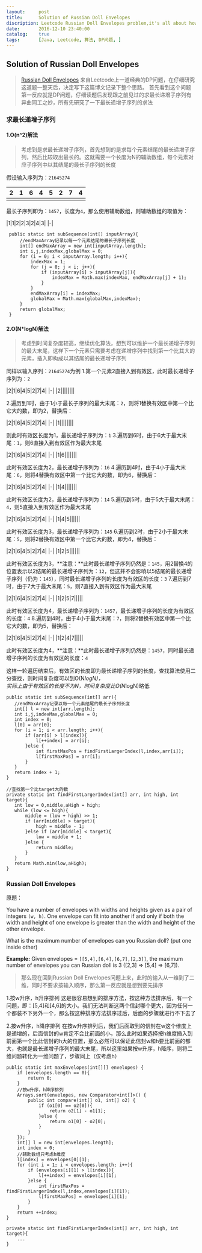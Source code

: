 ```yaml
---
layout:     post
title:      Solution of Russian Doll Envelopes
discription: Leetcode Russian Doll Envelopes problem,it's all about how to think and solve it
date:       2016-12-10 23:40:00
catalog:    true
tags:       [Java, Leetcode, 算法, DP问题, ]
---
```


## Solution of Russian Doll Envelopes

> [Russian Doll Envelopes](https://leetcode.com/problems/russian-doll-envelopes/) 来自Leetcode上一道经典的DP问题，在仔细研究这道题一整天后，决定写下这篇博文记录下整个思路。 首先看到这个问题第一反应就是DP问题，仔细读题后发现跟之前见过的求最长递增子序列有异曲同工之妙，所有先研究了一下最长递增子序列的求法

### 求最长递增子序列

#### 1.O(n^2)解法
> 考虑到是求最长递增子序列，首先想到的是求每个元素结尾的最长递增子序列，然后比较取出最长的。这就需要一个长度为N的辅助数组，每个元素对应子序列中以其结尾的最长子序列的长度

假设输入序列为：`21645274`

|2|1|6|4|5|2|7|4|
|-|-|-|-|-|-|-|-|
|||||||||

最长子序列即为：`1457`，长度为`4`，那么使用辅助数组，则辅助数组的取值为：

|1|1|2|2|3|2|4|3|
|-|

```
 public static int subSequence(int[] inputArray){
     //endMaxArray记录以每一个元素结尾的最长子序列长度
     int[] endMaxArray = new int[inputArray.length];
     int i,j,indexMax,globalMax = 0;
     for (i = 0; i < inputArray.length; i++){
         indexMax = 1;
         for (j = 0; j < i; j++){
             if (inputArray[i] > inputArray[j]){
                 indexMax = Math.max(indexMax, endMaxArray[j] + 1);
             }
         }
         endMaxArray[i] = indexMax;
         globalMax = Math.max(globalMax,indexMax);
     }
     return globalMax;
 }
```

#### 2.O(N*logN)解法
> 考虑到时间复杂度较高，继续优化算法，想到可以维护一个最长递增子序列的最大末尾，这样下一个元素只需要考虑在递增序列中找到第一个比其大的元素，插入即构成以其结尾的最长递增子序列

同样以输入序列：`21645274`为例
1.第一个元素2直接入到有效区，此时最长递增子序列为：`2`

|2|1|6|4|5|2|7|4| 
|-|
|2||||||||

2.遍历到1时，由于1小于最长子序列的最大末尾：`2`，则将1替换有效区中第一个比它大的数，即为2，替换后：

|2|1|6|4|5|2|7|4| 
|-|
|1||||||||

则此时有效区长度为1，最长递增子序列为：`1`
3.遍历到6时，由于6大于最大末尾：`1`，则6直接入到有效区作为最大末尾

|2|1|6|4|5|2|7|4| 
|-|
|1|6|||||||

此时有效区长度为2，最长递增子序列为：`16`
4.遍历到4时，由于4小于最大末尾：`6`，则将4替换有效区中第一个比它大的数，即为6，替换后：

|2|1|6|4|5|2|7|4| 
|-|
|1|4|||||||

此时有效区长度为2，最长递增子序列为：`14`
5.遍历到5时，由于5大于最大末尾：`4`，则5直接入到有效区作为最大末尾

|2|1|6|4|5|2|7|4| 
|-|
|1|4|5||||||

此时有效区长度为3，最长递增子序列为：`145`
6.遍历到2时，由于2小于最大末尾：`5`，则将2替换有效区中第一个比它大的数，即为4，替换后：

|2|1|6|4|5|2|7|4| 
|-|
|1|2|5||||||

此时有效区长度为3，**注意：**此时最长递增子序列仍然是：`145`，用2替换4的位置表示以2结尾的最长递增子序列为：`12`，但这并不会影响以5结尾的最长递增子序列（仍为：`145`），同时最长递增子序列的长度为有效区的长度：`3`
7.遍历到7时，由于7大于最大末尾：`5`，则7直接入到有效区作为最大末尾

|2|1|6|4|5|2|7|4| 
|-|
|1|2|5|7|||||

此时有效区长度为4，最长递增子序列为：`1457`，最长递增子序列的长度为有效区的长度：`4`
8.遍历到4时，由于4小于最大末尾：`7`，则将2替换有效区中第一个比它大的数，即为5，替换后：

|2|1|6|4|5|2|7|4| 
|-|
|1|2|4|7|||||

此时有效区长度为4，**注意：**此时最长递增子序列仍然是：`1457`，同时最长递增子序列的长度为有效区的长度：`4`

这样一轮遍历结束后，有效区的长度即为最长递增子序列的长度，查找算法使用二分查找，则时间复杂度可以到O(N*logN)，                      
实际上由于有效区的长度不为N，时间复杂度比O(N*logN)略低

```
public static int subSequence(int[] arr){
   //endMaxArray记录以每一个元素结尾的最长子序列长度
   int[] l = new int[arr.length];
   int i,j,indexMax,globalMax = 0;
   int index = 0;
   l[0] = arr[0];
   for (i = 1; i < arr.length; i++){
       if (arr[i] > l[index]){
           l[++index] = arr[i];
       }else {
           int firstMaxPos = findFirstLargerIndex(l,index,arr[i]);
           l[firstMaxPos] = arr[i];
       }
   }
   return index + 1;
}

//查找第一个比target大的数
private static int findFirstLargerIndex(int[] arr, int high, int target){
   int low = 0,middle,aHigh = high;
   while (low <= high){
       middle = (low + high) >> 1;
       if (arr[middle] > target){
           high = middle - 1;
       }else if (arr[middle] < target){
           low = middle + 1;
       }else {
           return middle;
       }
   }
   return Math.min(low,aHigh);
}
```

### Russian Doll Envelopes
原题：

You have a number of envelopes with widths and heights given as a pair of integers `(w, h)`. One envelope can fit into another if and only if both the width and height of one envelope is greater than the width and height of the other envelope.

What is the maximum number of envelopes can you Russian doll? (put one inside other)

**Example:**
Given envelopes = `[[5,4],[6,4],[6,7],[2,3]]`, the maximum number of envelopes you can Russian doll is 3 ([2,3] => [5,4] => [6,7]).
> 那么现在回到Russian Doll Envelopes问题上来，此时的输入从一维到了二维，同时不要求按输入顺序，那么第一反应就是想到要先排序

1.按w升序，h升序排列
这是很容易想到的排序方法，按这种方法排序后，有一个问题，即：[5,4]和[4,6]的大小。我们无法判断这两个信封哪个更大，因为任何一个都装不下另外一个，那么按这种排序方法排序过后，后面的步骤就进行不下去了

2.按w升序，h降序排列
在按w升序排列后，我们后面取到的信封在w这个维度上是递增的，后面信封的w肯定不会比前面的小，那么此时如果选择按h维度插入到前面第一个比此信封的h大的位置，那么必然可以保证此信封w和h要比前面的都大，也就是最长递增子序列的最大末尾，所以这里如果按w升序，h降序，则将二维问题转化为一维问题了，步骤同上（仅考虑h）

```
public static int maxEnvelopes(int[][] envelopes) {
    if (envelopes.length == 0){
        return 0;
    }
    //按w升序，h降序排列
    Arrays.sort(envelopes, new Comparator<int[]>() {
        public int compare(int[] o1, int[] o2) {
            if (o1[0] == o2[0]){
                return o2[1] - o1[1];
            }else {
                return o1[0] - o2[0];
            }
        }
    });
    int[] l = new int[envelopes.length];
    int index = 0;
    //辅助数组只考虑h维度
    l[index] = envelopes[0][1];
    for (int i = 1; i < envelopes.length; i++){
        if (envelopes[i][1] > l[index]){
            l[++index] = envelopes[i][1];
        }else {
            int firstMaxPos = findFirstLargerIndex(l,index,envelopes[i][1]);
            l[firstMaxPos] = envelopes[i][1];
        }
    }
    return ++index;
}

private static int findFirstLargerIndex(int[] arr, int high, int target){
    ...
}
```

